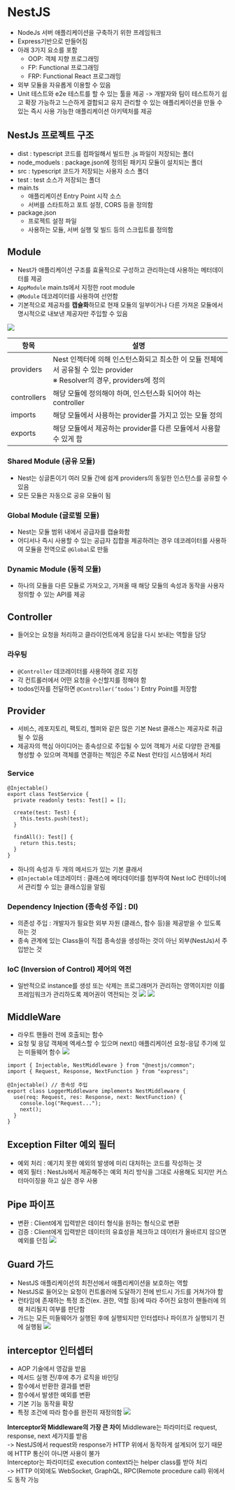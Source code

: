 # NestJS

- NodeJs 서버 애플리케이션을 구축하기 위한 프레임워크
- Express기반으로 만들어짐
- 아래 3가지 요소를 포함
  - OOP: 객체 지향 프로그래밍
  - FP: Functional 프로그래밍
  - FRP: Functional React 프로그래밍
- 외부 모듈을 자유롭게 이용할 수 있음
- Unit 테스트와 e2e 테스트를 할 수 있는 툴을 제공
  -> 개발자와 팀이 테스트하기 쉽고 확장 가능하고 느슨하게 결합되고 유지 관리할 수 있는 애플리케이션을 만들 수 있는 즉시 사용 가능한 애플리케이션 아키텍처를 제공

## NestJs 프로젝트 구조

- dist : typescript 코드를 컴파일해서 빌드한 .js 파일이 저장되는 폴더
- node_moduels : package.json에 정의된 패키지 모듈이 설치되는 폴더
- src : typescript 코드가 저장되는 사용자 소스 폴더
- test : test 소스가 저장되는 폴더
- main.ts
  - 애플리케이션 Entry Point 시작 소스
  - 서버를 스타트하고 포트 설정, CORS 등을 정의함
- package.json
  - 프로젝트 설정 파일
  - 사용하는 모듈, 서버 실행 및 빌드 등의 스크립트를 정의함

## Module

- Nest가 애플리케이션 구조를 효율적으로 구성하고 관리하는데 사용하는 메터데이터를 제공
- `AppModule` main.ts에서 지정한 root module
- `@Module` 데코레이터를 사용하여 선언함
- 기본적으로 제공자를 **캡슐화**하므로 현재 모듈의 일부이거나 다른 가져온 모듈에서 명시적으로 내보낸 제공자만 주입할 수 있음

<img src="../images/module.png">

| 항목        | 설명                                                                                                                     |
| ----------- | ------------------------------------------------------------------------------------------------------------------------ |
| providers   | Nest 인젝터에 의해 인스턴스화되고 최소한 이 모듈 전체에서 공유될 수 있는 provider<br>※ Resolver의 경우, providers에 정의 |
| controllers | 해당 모듈에 정의해야 하며, 인스턴스화 되어야 하는 controller                                                             |
| imports     | 해당 모듈에서 사용하는 provider를 가지고 있는 모듈 정의                                                                  |
| exports     | 해당 모듈에서 제공하는 provider를 다른 모듈에서 사용할 수 있게 함                                                        |

### Shared Module (공유 모듈)

- Nest는 싱글톤이기 여러 모듈 간에 쉽게 providers의 동일한 인스턴스를 공유할 수 있음
- 모든 모듈은 자동으로 공유 모듈이 됨

### Global Module (글로벌 모듈)

- Nest는 모듈 범위 내에서 공급자를 캡슐화함
- 어디서나 즉시 사용할 수 있는 공급자 집합을 제공하려는 경우 데코레이터를 사용하여 모듈을 전역으로 `@Global`로 만듦

### Dynamic Module (동적 모듈)

- 하나의 모듈을 다른 모듈로 가져오고, 가져올 때 해당 모듈의 속성과 동작을 사용자 정의할 수 있는 API를 제공

## Controller

- 들어오는 요청을 처리하고 클라이언트에게 응답을 다시 보내는 역할을 담당

### 라우팅

- `@Controller` 데코레이터를 사용하여 경로 지정
- 각 컨트롤러에서 어떤 요청을 수신할지를 정해야 함
- todos인자를 전달하면 `@Controller(’todos’)` Entry Point를 저장함

## Provider

- 서비스, 레포지토리, 팩토리, 헬퍼와 같은 많은 기본 Nest 클래스는 제공자로 취급될 수 있음
- 제공자의 핵심 아이디어는 종속성으로 주입될 수 있어 객체가 서로 다양한 관계를 형성할 수 있으며 객체를 연결하는 책임은 주로 Nest 런타임 시스템에서 처리

### Service

```tsx
@Injectable()
export class TestService {
  private readonly tests: Test[] = [];

  create(test: Test) {
    this.tests.push(test);
  }

  findAll(): Test[] {
    return this.tests;
  }
}
```

- 하나의 속성과 두 개의 메서드가 있는 기본 클래서
- `@Injectable` 데코레이터 : 클래스에 메타데이터를 첨부하여 Nest IoC 컨테이너에서 관리할 수 있는 클래스임을 알림

### Dependency Injection (종속성 주입 : DI)

- 의존성 주입 : 개발자가 필요한 외부 자원 (클래스, 함수 등)을 제공받을 수 있도록 하는 것
- 종속 관계에 있는 Class들이 직접 종속성을 생성하는 것이 아닌 외부(NestJs)서 주입받는 것

### IoC (Inversion of Control) 제어의 역전

- 일반적으로 instance를 생성 또는 삭제는 프로그래머가 관리하는 영역이지만 이를 프레임워크가 관리하도록 제어권이 역전되는 것
  <img src="../images/ioc.png">
  <img src="../images/ioc_1.png">

## MiddleWare

- 라우트 핸들러 전에 호출되는 함수
- 요청 및 응답 객체에 엑세스할 수 있으며 next() 애플리케이션 요청-응답 주기에 있는 미들웨어 함수
  <img src="../images/middleware.png">

```tsx
import { Injectable, NestMiddleware } from "@nestjs/common";
import { Request, Response, NextFunction } from "express";

@Injectable() // 종속성 주입
export class LoggerMiddleware implements NestMiddleware {
  use(req: Request, res: Response, next: NextFunction) {
    console.log("Request...");
    next();
  }
}
```

## Exception Filter 예외 필터

- 예외 처리 : 예기치 못한 예외의 발생에 미리 대처하는 코드를 작성하는 것
- 예외 필터 : NestJs에서 제공해주는 예외 처리 방식을 그대로 사용해도 되지만 커스터마이징을 하고 싶은 경우 사용

## Pipe 파이프

- 변환 : Client에게 입력받은 데이터 형식을 원하는 형식으로 변환
- 검증 : Client에게 입력받은 데이터의 유효성을 체크하고 데이터가 올바르지 않으면 예외를 던짐
  <img src="../images/pipe.png">

## Guard 가드

- NestJS 애플리케이션의 최전선에서 애플리케이션을 보호하는 역할
- NestJS로 들어오는 요청이 컨트롤러에 도달하기 전에 반드시 가드를 거쳐가야 함
- 런타임에 존재하는 특정 조건(ex. 권한, 역할 등)에 따라 주어진 요청이 핸들러에 의해 처리될지 여부를 판단함
- 가드는 모든 미들웨어가 실행된 후에 실행되지만 인터셉터나 파이프가 실행되기 전에 실행됨
  <img src="../images/guard.png">

## interceptor 인터셉터

- AOP 기술에서 영감을 받음
- 메서드 실행 전/후에 추가 로직을 바인딩
- 함수에서 반환한 결과를 변환
- 함수에서 발생한 예외를 변환
- 기본 기능 동작을 확장
- 특정 조건에 따라 함수를 완전히 재정의함
  <img src="../images/interceptor.png">

**Interceptor와 Middleware의 가장 큰 차이**
Middleware는 파라미터로 request, response, next 세가지를 받음 <br>
-> NestJS에서 request와 response가 HTTP 위에서 동작하게 설계되어 있기 때문에 HTTP 통신이 아니면 사용이 불가 <br>
Interceptor는 파라미터로 execution context라는 helper class를 받아 처리 <br>
-> HTTP 이외에도 WebSocket, GraphQL, RPC(Remote procedure call) 위에서도 동작 가능
